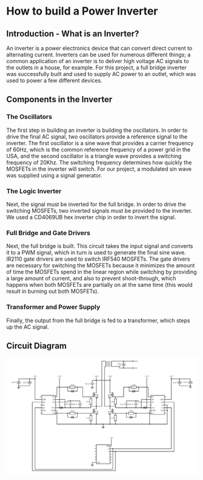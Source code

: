 # How to build a Power Inverter
## Introduction - What is an Inverter?
An inverter is a power electronics device that can convert direct current to alternating current. Inverters can be used for numerous different things; a common application of an inverter is to deliver high voltage AC signals to the outlets in a house, for example. For this project, a full bridge inverter was successfully built and used to supply AC power to an outlet, which was used to power a few different devices.

## Components in the Inverter
### The Oscillators
The first step in building an inverter is building the oscillators. In order to drive the final AC signal, two oscillators provide a reference signal to the inverter. The first oscillator is a sine wave that provides a carrier frequency of 60Hz, which is the common reference frequency of a power grid in the USA, and the second oscillator is a triangle wave provides a switching frequency of 20Khz. The switching frequency determines how quickly the MOSFETs in the inverter will switch. For our project, a modulated sin wave was supplied using a signal generator. 
### The Logic Inverter
Next, the signal must be inverted for the full bridge. In order to drive the switching MOSFETs, two inverted signals must be provided to the inverter. We used a CD4069UB hex inverter chip in order to invert the signal.
### Full Bridge and Gate Drivers
Next, the full bridge is built. This circuit takes the input signal and converts it to a PWM signal, which in turn is used to generate the final sine wave. IR2110 gate drivers are used to switch IRF540 MOSFETs. The gate drivers are necessary for switching the MOSFETs because it minimizes the amount of time the MOSFETs spend in the linear region while switching by providing a large amount of current, and also to prevent shoot-through, which happens when both MOSFETs are partially on at the same time (this would result in burning out both MOSFETs). 
### Transformer and Power Supply
Finally, the output from the full bridge is fed to a transformer, which steps up the AC signal. 

## Circuit Diagram
![Circuit Diagram](./circuit.png)
